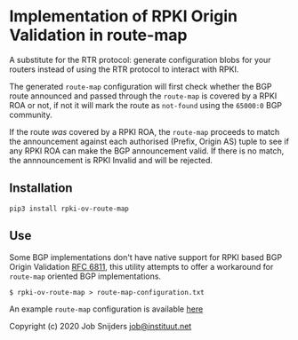 Implementation of RPKI Origin Validation in route-map
=====================================================

A substitute for the RTR protocol: generate configuration blobs for your
routers instead of using the RTR protocol to interact with RPKI.

The generated `route-map` configuration will first check whether the BGP route
announced and passed through the `route-map` is covered by a RPKI ROA or not,
if not it will mark the route as `not-found` using the `65000:0` BGP community.

If the route _was_ covered by a RPKI ROA, the `route-map` proceeds to match
the announcement against each authorised (Prefix, Origin AS) tuple to see
if any RPKI ROA can make the BGP announcement valid. If there is no match, the
annnouncement is RPKI Invalid and will be rejected.

Installation
------------

`pip3 install rpki-ov-route-map`

Use
---

Some BGP implementations don't have native support for RPKI based BGP Origin
Validation [RFC 6811](https://tools.ietf.org/html/rfc6811), this utility
attempts to offer a workaround for `route-map` oriented BGP implementations.

```
$ rpki-ov-route-map > route-map-configuration.txt
```

An example `route-map` configuration is available [here](https://raw.githubusercontent.com/job/rpki-ov-route-map/master/example-route-map-configuration.txt)

Copyright (c) 2020 Job Snijders <job@instituut.net>
